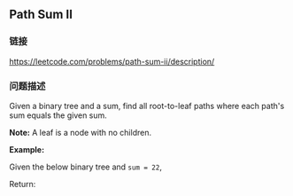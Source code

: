 ## Path Sum II  
### 链接  
https://leetcode.com/problems/path-sum-ii/description/  
### 问题描述
Given a binary tree and a sum, find all root-to-leaf paths where each path&#39;s sum equals the given sum.

**Note:**&nbsp;A leaf is a node with no children.

**Example:**

Given the below binary tree and `sum = 22`,

Return:
